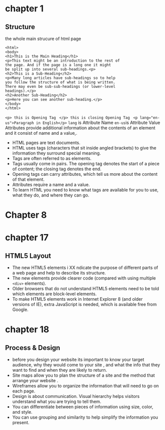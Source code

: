 
# chapter 1
## Structure
the whole main strucure of html page
```
<html>
<body>
<h1>This is the Main Heading</h1>
<p>This text might be an introduction to the rest of
the page. And if the page is a long one it might
be split up into several sub-headings.<p>
<h2>This is a Sub-Heading</h2>
<p>Many long articles have sub-headings so to help
you follow the structure of what is being written.
There may even be sub-sub-headings (or lower-level
headings).</p>
<h2>Another Sub-Heading</h2>
<p>Here you can see another sub-heading.</p>
</body>
</html>
```
`<p> this is Opening Tag `
`</p> this is closing Opening Tag `
`<p lang="en-us">Paragraph in English</p>`
 `lang` is Attribute Name
 `en-us`is Attribute Value
 Attributes provide additional information about the contents of an element and it consist of name and a value,.

 - HTML pages are text documents.
 - HTML uses tags (characters that sit inside angled brackets) to give the information they surround special meaning.
 - Tags are often referred to as elements.
 - Tags usually come in pairs. The opening tag denotes the start of a piece of content; the closing tag denotes the end.
 - Opening tags can carry attributes, which tell us more about the content of that element.
 - Attributes require a name and a value.
 - To learn HTML you need to know what tags are available for you to use, what they do, and where they can go.
 
# Chapter 8
##


 # chapter 17
 ## HTML5 Layout
 - The new HTML5 elements i XX ndicate the purpose of different parts of a web page and help to describe its structure.
 - The new elements provide clearer code (compared with using multiple `<div>` elements).
 - Older browsers that do not understand HTML5 elements need to be told which elements are block-level elements.
 - To make HTML5 elements work in Internet Explorer 8 (and older versions of IE), extra JavaScript is needed, which is available free from Google.




# chapter 18
## Process & Design
- before you design your website its important to know your target audience, why they would come to your site , and what the info that they want to find and when they are likely to return.
- Site maps allow you to plan the structure of a site and the method that arrange your website .
- Wireframes allow you to organize the information that
will need to go on each page.
- Design is about communication. Visual hierarchy helps
visitors understand what you are trying to tell them.
- You can differentiate between pieces of information
using size, color, and style.
- You can use grouping and similarity to help simplify
the information you present.

